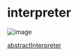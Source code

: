 # interpreter

![image](https://user-images.githubusercontent.com/26846402/131253871-23119457-ed98-42e2-9fd6-fec1298410a1.png)<br/>

[abstractInterpreter](https://github.com/openjdk/jdk/blob/master/src/hotspot/share/interpreter/abstractInterpreter.hpp)
